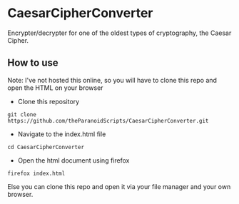 # CaesarCipherConverter
Encrypter/decrypter for one of the oldest types of cryptography, the Caesar Cipher.

## How to use
Note: I've not hosted this online, so you will have to clone this repo and open the HTML on your browser

* Clone this repository
```
git clone https://github.com/theParanoidScripts/CaesarCipherConverter.git
```
* Navigate to the index.html file
```
cd CaesarCipherConverter
```
* Open the html document using firefox
```
firefox index.html
```
Else you can clone this repo and open it via your file manager and your own browser.
